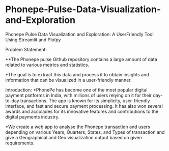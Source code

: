 # Phonepe-Pulse-Data-Visualization-and-Exploration

Phonepe Pulse Data Visualization and Exploration: A UserFriendly Tool Using Streamlit and Plotpy

Problem Statement: 

**The Phonepe pulse Github repository contains a large amount of data related to various metrics and statistics. 

*The goal is to extract this data and process it to obtain insights and information that can be visualized in a user-friendly manner.

Introduction:
*PhonePe has become one of the most popular digital payment platforms in India, with millions of users relying on it for their day-to-day transactions. The app is known for its simplicity, user-friendly interface, and fast and secure payment processing. It has also won several awards and accolades for its innovative features and contributions to the digital payments industry.

*We create a web app to analyse the Phonepe transaction and users depending on various Years, Quarters, States, and Types of transaction and give a Geographical and Geo visualization output based on given requirements.
